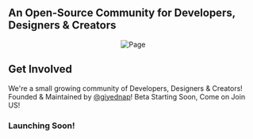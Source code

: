 ## An Open-Source Community for Developers, Designers & Creators

<p align="center">
  <img src="https://user-images.githubusercontent.com/78334545/149057782-a9776c2e-8d5d-4392-a6b0-52df2e39ce73.png" alt="Page"/>
</p>

## Get Involved
We're a small growing community of Developers, Designers & Creators! Founded & Maintained by [@giyednap](https://twitter.com/giyednap)! Beta Starting Soon, Come on Join US!

### Launching Soon!
